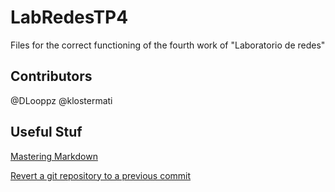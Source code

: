 # LabRedesTP4
Files for the correct functioning of the fourth work of "Laboratorio de redes"

## Contributors
@DLooppz
@klostermati

## Useful Stuf
[Mastering Markdown](https://guides.github.com/features/mastering-markdown/)

[Revert a git repository to a previous commit](https://stackoverflow.com/questions/4114095/how-do-i-revert-a-git-repository-to-a-previous-commit)
